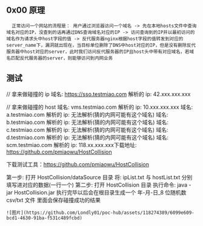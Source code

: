 ## 0x00 原理

      正常访问一个网站的流程是： 用户通过浏览器访问一个域名 -> 先在本地hosts文件中查询域名对应的IP，没查到的话再通过DNS查询域名对应的IP -> 访问查询到的IP并以最初访问的域名作为请求头中host字段的值 -> 反代服务器nginx根据host字段的值转发到对应的server_name下，漏洞就出现在，当目标单位删除了DNS中host对应的IP，但是没有删除反代服务器中host对应的server，此时我们访问反代服务器的IP且host头中带有对应域名，若域名匹配反代服务器的server，则能够访问到内网业务
## 测试

// 拿来做碰撞的 ip
域名: https://sso.testmiao.com 解析的 ip: 42.xxx.xxx.xxx

// 拿来做碰撞的 host
域名: vms.testmiao.com 解析的 ip: 10.xxx.xxx.xxx
域名: a.testmiao.com 解析的 ip: 无法解析(猜的内网可能有这个域名)
域名: b.testmiao.com 解析的 ip: 无法解析(猜的内网可能有这个域名)
域名: c.testmiao.com 解析的 ip: 无法解析(猜的内网可能有这个域名)
域名: d.testmiao.com 解析的 ip: 无法解析(猜的内网可能有这个域名)
域名: scm.testmiao.com 解析的 ip: 118.xx.xxx.xxx下载地址: https://github.com/pmiaowu/HostCollision

下载测试工具：https://github.com/pmiaowu/HostCollision

第一步: 
    打开 HostCollision/dataSource 目录
    将: ipList.txt 与 hostList.txt 分别填写进对应的数据(一行一个)
第二步:
    打开 HostCollision 目录
    执行命令: java -jar HostCollision.jar
    执行完毕以后会在根目录生成一个 年-月-日_8 位随机数 csv/txt 文件
    里面会保存碰撞成功的结果
    
    ![图片](https://github.com/Londly01/poc-hub/assets/118274389/6099e609-bcd1-4630-91ba-f531c489fcbd)
